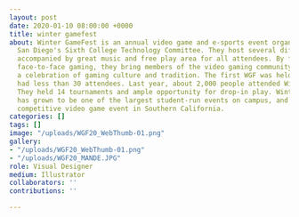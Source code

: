 ```yaml
---
layout: post
date: 2020-01-10 08:00:00 +0000
title: winter gamefest
about: Winter GameFest is an annual video game and e-sports event organized by UC
  San Diego's Sixth College Technology Committee. They host several different tournaments
  accompanied by great music and free play area for all attendees. By facilitating
  face-to-face gaming, they bring members of the video gaming community together in
  a celebration of gaming culture and tradition. The first WGF was held in 2005 and
  had less than 30 attendees. Last year, about 2,000 people attended Winter GameFest.
  They held 14 tournaments and ample opportunity for drop-in play. Winter GameFest
  has grown to be one of the largest student-run events on campus, and is a premier
  competitive video game event in Southern California.
categories: []
tags: []
image: "/uploads/WGF20_WebThumb-01.png"
gallery:
- "/uploads/WGF20_WebThumb-01.png"
- "/uploads/WGF20_MANDE.JPG"
role: Visual Designer
medium: Illustrator
collaborators: ''
contributions: ''

---
```

